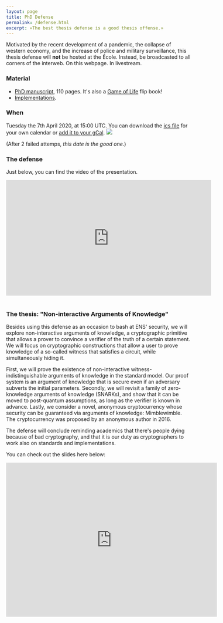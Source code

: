 ```yaml
---
layout: page
title: PhD Defense
permalink: /defense.html
excerpt: «The best thesis defense is a good thesis offense.»
---
```



Motivated by the recent development of a pandemic, the collapse of western economy,
and the increase of police and military surveillance, this thesis defense will **not**
be hosted at the École. Instead,
be broadcasted to all corners of the interweb. On this webpage. In livestream.

### Material
- [PhD manuscript](https://www.di.ens.fr/~orru/thesis.pdf), 110 pages. It's also a [Game of Life](https://en.wikipedia.org/wiki/Glider_(Conway%27s_Life)) flip book!
- [Implementations](https://www.di.ens.fr/~orru/projects.html).


### When

Tuesday the 7th April 2020, at 15:00 UTC.
You can download the [ics file](invite.ics) for your own calendar or [add it to your gCal](https://calendar.google.com/event?action=TEMPLATE&tmeid=MDFydjJ1M2gwbXQwbWE1YTd1YzFsMjVmazggdHVtYm9sYW5kaWEubmV0XzFibmhnbzBhZTlrY3UxZm0zZjlvM2ZoYWc0QGc&tmsrc=tumbolandia.net_1bnhgo0ae9kcu1fm3f9o3fhag4%40group.calendar.google.com).
 <a target="_blank" href="https://calendar.google.com/event?action=TEMPLATE&amp;tmeid=MDFydjJ1M2gwbXQwbWE1YTd1YzFsMjVmazggdHVtYm9sYW5kaWEubmV0XzFibmhnbzBhZTlrY3UxZm0zZjlvM2ZoYWc0QGc&amp;tmsrc=tumbolandia.net_1bnhgo0ae9kcu1fm3f9o3fhag4%40group.calendar.google.com"><img border="0" src="https://www.google.com/calendar/images/ext/gc_button1_en.gif"></a>

(After 2 failed attemps, *this date is the good one*.)



### The defense

Just below, you can find the video of the presentation.

<center>
<iframe width="560" height="315" src="https://www.youtube.com/embed/p0OvoVZwcsc" frameborder="0" allow="accelerometer; autoplay; encrypted-media; gyroscope; picture-in-picture" allowfullscreen></iframe>
</center>

<br />

### The thesis: "Non-interactive Arguments of Knowledge"
Besides using this defense as an occasion to bash at ENS' security, we will explore non-interactive arguments of knowledge, a cryptographic primitive that allows a prover to convince a verifier of the truth of a certain statement.
We will focus on cryptographic constructions that allow a user to prove knowledge of a so-called witness that satisfies a circuit, while simultaneously hiding it.

First, we will prove the existence of non-interactive witness-indistinguishable arguments of knowledge in the standard model. Our proof system is an argument of knowledge that is secure even if an adversary subverts the initial parameters.
Secondly, we will revisit a family of zero-knowledge arguments of knowledge (SNARKs), and show that it can be moved to post-quantum assumptions, as long as the verifier is known in advance.
Lastly, we consider a novel, anonymous cryptocurrency whose security can be guaranteed via arguments of knowledge: Mimblewimble. The cryptocurrency was proposed by an anonymous author in 2016.

The defense will conclude reminding academics that there's people dying because of bad cryptography, and that it is our duty as cryptographers to work also on standards and implementations.


You can check out the slides here below:

<center>
<iframe src="https://slides.com/micheleorru/phd/embed?token=5Sr5iC4M&style=hidden" width="576" height="420" scrolling="no" frameborder="0" webkitallowfullscreen mozallowfullscreen allowfullscreen></iframe>
</center>
